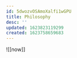 ```yaml
---
id: 5dwozvOSAmoXalfi1wGPU
title: Philosophy
desc: ''
updated: 1623823119299
created: 1623758659683
---
```


![[now]]